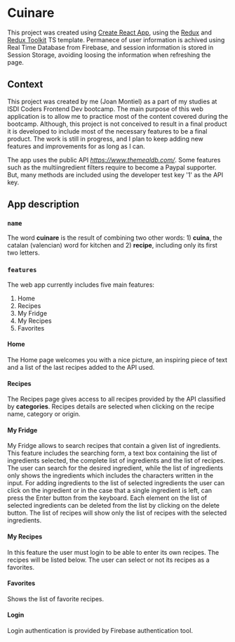 # Cuinare

This project was created using [Create React App](https://github.com/facebook/create-react-app), using the [Redux](https://redux.js.org/) and [Redux Toolkit](https://redux-toolkit.js.org/) TS template. Permanece of user information is achived using Real Time Database from Firebase, and session information is stored in Session Storage, avoiding loosing the information when refreshing the page.

## Context

This project was created by me (Joan Montiel) as a part of my studies at ISDI Coders Frontend Dev bootcamp. The main purpose of this web application is to allow me to practice most of the content covered during the bootcamp. Although, this project is not conceived to result in a final product it is developed to include most of the necessary features to be a final product. The work is still in progress, and I plan to keep adding new features and improvements for as long as I can.

The app uses the public API *https://www.themealdb.com/*. Some features such as the multiingredient filters require to become a Paypal supporter. But, many methods are included using the developer test key '1' as the API key.

## App description

### `name`

The word **cuinare** is the result of combining two other words: 1) **cuina**, the catalan (valencian) word for kitchen and 2) **recipe**, including only its first two letters.

### `features`

The web app currently includes five main features:

1. Home
2. Recipes
3. My Fridge
4. My Recipes
5. Favorites

#### Home

The Home page welcomes you with a nice picture, an inspiring piece of text and a list of the last recipes added to the API used.

#### Recipes

The Recipes page gives access to all recipes provided by the API classified by **categories**. Recipes details are selected when clicking on the recipe name, category or origin.

#### My Fridge

My Fridge allows to search recipes that contain a given list of ingredients. This feature includes the searching form, a text box containing the list of ingredients selected, the complete list of ingredients and the list of recipes. The user can search for the desired ingredient, while the list of ingredients only shows the ingredients which includes the characters written in the input. For adding ingredients to the list of selected ingredients the user can click on the ingredient or in the case that a single ingredient is left, can press the Enter button from the keyboard.
Each element on the list of selected ingredients can be deleted from the list by clicking on the delete button. The list of recipes will show only the list of recipes with the selected ingredients.

#### My Recipes

In this feature the user must login to be able to enter its own recipes. The recipes will be listed below. The user can select or not its recipes as a favorites.

#### Favorites

Shows the list of favorite recipes.

#### Login

Login authentication is provided by Firebase authentication tool.
